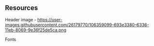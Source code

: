## Resources

Header image -
https://user-images.githubusercontent.com/26179770/106359099-693e3380-6336-11eb-8069-9e36f25de5ca.png

Fonts

   <link rel="preconnect" href="https://fonts.gstatic.com">
   <link href="https://fonts.googleapis.com/css2?family=Lato%3Aital%2Cwght%400%2C100%3B0%2C300%3B0%2C400%3B0%2C700%3B0%2C900%3B1%2C100%3B1%2C300%3B1%2C400%3B1%2C700%3B1%2C900&display=swap" rel="stylesheet">
   <link href = "https://fonts.googleapis.com/css2?family=Hachi+Maru+Pop&display=swap" rel="stylesheet" >
